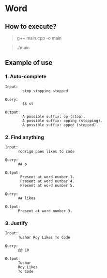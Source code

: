 # Word

## How to execute?
> g++ main.cpp -o main

> ./main

## Example of use

### 1. Auto-complete
    Input: 
            stop stopping stopped
  
    Query:             
            $$ st
  
    Output: 
            A possible suffix: op (stop).
            A possible suffix: opping (stopping).
            A possible suffix: opped (stopped).
 
### 2. Find anything
  
    Input:       
          rodrigo paes likes to code
  
    Query:         
          ## o
  
    Output:   
           Present at word number 1.         
           Present at word number 4.      
           Present at word number 5.
           
    Query: 
          ## likes
  
    Output: 
          Present at word number 3.
  
  
### 3. Justify
    Input: 
          Tushar Roy Likes To Code
    
    Query:
          @@ 10
    
    Output: 
          Tushar
          Roy Likes
          To Code
 
  

